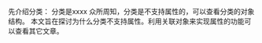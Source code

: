 先介绍分类：
分类是xxxx
众所周知，分类是不支持属性的，可以查看分类的对象结构。
本文旨在探讨为什么分类不支持属性。利用关联对象来实现属性的功能可以查看其它文章。

<!-- 这里讲述class的结构 -->